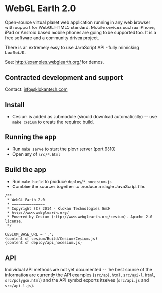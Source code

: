 # WebGL Earth 2.0

Open-source virtual planet web application running in any web browser with support for WebGL HTML5 standard. Mobile devices such as iPhone, iPad or Android based mobile phones are going to be supported too. It is a free software and a community driven project.

There is an extremely easy to use JavaScript API - fully mimicking LeafletJS.

See: http://examples.webglearth.org/ for demos.

## Contracted development and support

Contact: info@klokantech.com

## Install
* Cesium is added as submodule (should download automatically) -- use `make cesium` to create the required build.

## Running the app
* Run `make serve` to start the plovr server (port 9810)
* Open any of `src/*.html`

## Build the app
* Run `make build` to produce `deploy/*_nocesium.js`
* Combine the sources together to produce a single JavaScript file:

```
/**
 * WebGL Earth 2.0
 * ===============
 * Copyright (C) 2014 - Klokan Technologies GmbH
 * http://www.webglearth.org/
 * Powered by Cesium (http://www.webglearth.org/cesium). Apache 2.0 license.
 */

CESIUM_BASE_URL = '.';
{content of cesium/Build/Cesium/Cesium.js}
{content of deploy/api_nocesium.js}
```

## API
Individual API methods are not yet documented -- the best source of the information are currently the API examples (`src/api.html`, `src/api-l.html`, `src/polygon.html`) and the API symbol exports itselves (`src/api.js` and `src/api-l.js`).
